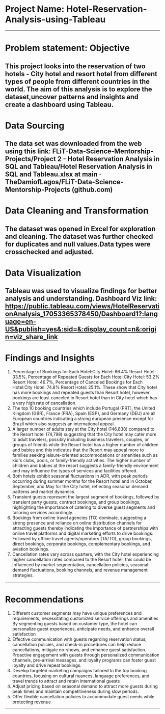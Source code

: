 # Project Name: Hotel-Reservation-Analysis-using-Tableau

----
# Problem statement: Objective
This project looks into the reservation of two hotels - City hotel and resort hotel from different types of people from different countries in the world. The aim of this analysis  is to explore the dataset,uncover  patterns and insights and create a dashboard using Tableau.
----
# Data Sourcing
The data set was downloaded from the web using this link: FLiT-Data-Science-Mentorship-Projects/Project 2 - Hotel Reservation Analysis in SQL and Tableau/Hotel Reservation Analysis in SQL and Tableau.xlsx at main · TheDamiofLagos/FLiT-Data-Science-Mentorship-Projects (github.com)
----
# Data Cleaning and Transformation
The dataset was opened in Excel for exploration and cleaning. The dataset was further checked for duplicates and null values.Data types were crosschecked and adjusted.
----
# Data Visualization
Tableau was used to visualize findings for better analysis and understanding. 
Dashboard Viz link: https://public.tableau.com/views/HotelReservationAnalysis_17053365378450/Dashboard1?:language=en-US&publish=yes&:sid=&:display_count=n&:origin=viz_share_link
----
# Findings and Insights
1) Percentage of Bookings for Each Hotel:City Hotel: 66.4% Resort Hotel: 33.5%, Percentage of Repeated Guests for Each Hotel:City Hotel: 53.2% Resort Hotel: 46.7%, Percentage of Canceled Bookings for Each Hotel:City Hotel: 74.8% Resort Hotel: 25.1%. These show that City hotel has more bookings and repeated guests than Resort hotel, however bookings are least canceled in Resort hotel than in City hotel which has a very high rate of cancellation.
2) The top 10 booking countries which include Portugal (PRT), the United Kingdom (GBR), France (FRA), Spain (ESP), and Germany (DEU) are all European countries indicating a strong european presence except for Brazil which also suggests an international appeal.
3) A larger number of adults stay at the City hotel (146,838) compared to the Resort hotel (74,798) suggesting that the City hotel may cater more to adult travelers, possibly including business travelers, couples, or groups of friends while the Resort hotel has a higher number of children and babies and this indicates that the Resort may appeal more to families seeking leisure-oriented accommodations or amenities such as kid's clubs, pools, or family-friendly activities. The higher number of children and babies at the resort suggests a family-friendly environment and may influence the types of services and facilities offered.
4) Both hotels exhibit seasonal fluctuations in ADR, with peak periods occurring during summer months for the Resort hotel and in October, September, and May for the City hotel, reflecting seasonal demand patterns and market dynamics.
5) Transient guests represent the largest segment of bookings, followed by transient party guests, contract bookings, and group bookings, highlighting the importance of catering to diverse guest segments and tailoring services accordingly.
6) Bookings from online travel agencies (TO) dominate, suggesting a strong presence and reliance on online distribution channels for attracting guests thereby indicating the importance of partnerships with online travel platforms and digital marketing efforts to drive bookings. Followed by offline travel agents/operators (TA/TO), group bookings, direct bookings, corporate bookings, complementary bookings, and aviation bookings.
7) Cancellation rates vary across quarters, with the City hotel experiencing higher cancellation rates compared to the Resort hotel, this could be influenced by market segmentation, cancellation policies, seasonal demand fluctuations, booking channels, and revenue management strategies.
----
# Recommendations
1) Different customer segments may have unique preferences and requirements, necessitating customized service offerings and amenities. By segmenting guests based on customer type, the hotel can personalize guest experiences, anticipate needs, and enhance overall satisfaction
2) Effective communication with guests regarding reservation status, cancellation policies, and check-in procedures can help reduce cancellations, mitigate no-shows, and enhance guest satisfaction. Proactive engagement with guests through personalized communication channels, pre-arrival messages, and loyalty programs can foster guest loyalty and drive repeat bookings.
3) Develop targeted marketing campaigns tailored to the top booking countries, focusing on cultural nuances, language preferences, and travel trends to attract and retain international guests
4) Adjust pricing based on seasonal demand to attract more guests during peak times and maintain competitiveness during slow periods.
5) Offer flexible cancellation policies to accommodate guest needs while protecting revenue
----
